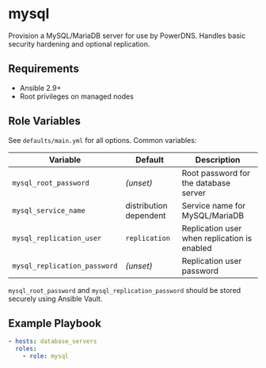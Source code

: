 # mysql

Provision a MySQL/MariaDB server for use by PowerDNS. Handles basic security hardening and optional replication.

## Requirements
- Ansible 2.9+
- Root privileges on managed nodes

## Role Variables
See `defaults/main.yml` for all options. Common variables:

| Variable | Default | Description |
|----------|---------|-------------|
| `mysql_root_password` | *(unset)* | Root password for the database server |
| `mysql_service_name` | distribution dependent | Service name for MySQL/MariaDB |
| `mysql_replication_user` | `replication` | Replication user when replication is enabled |
| `mysql_replication_password` | *(unset)* | Replication user password |

`mysql_root_password` and `mysql_replication_password` should be stored securely using Ansible Vault.

## Example Playbook
```yaml
- hosts: database_servers
  roles:
    - role: mysql
```
